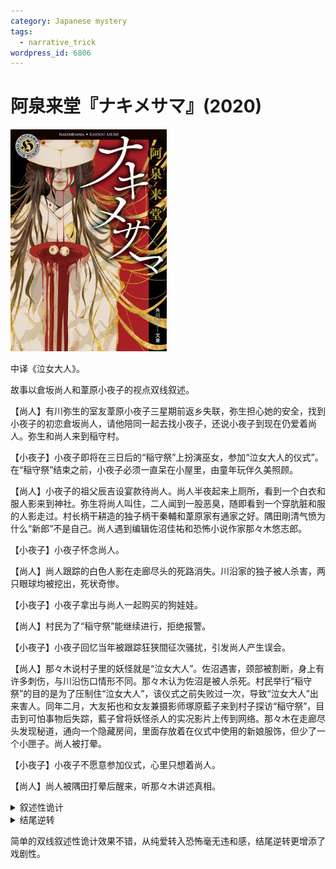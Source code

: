 ```yaml
---
category: Japanese mystery
tags:
  - narrative_trick
wordpress_id: 6806
---
```


# 阿泉来堂『ナキメサマ』(2020)

<img src=images/2020_cover.jpg width=250/>

中译《泣女大人》。

故事以倉坂尚人和葦原小夜子的视点双线叙述。

【尚人】有川弥生的室友葦原小夜子三星期前返乡失联，弥生担心她的安全，找到小夜子的初恋倉坂尚人，请他陪同一起去找小夜子，还说小夜子到现在仍爱着尚人。弥生和尚人来到稲守村。

【小夜子】小夜子即将在三日后的“稲守祭”上扮演巫女，参加“泣女大人的仪式”。在“稲守祭”结束之前，小夜子必须一直呆在小屋里，由童年玩伴久美照顾。

【尚人】小夜子的祖父辰吉设宴款待尚人。尚人半夜起来上厕所，看到一个白衣和服人影来到神社。弥生将尚人叫住，二人闻到一股恶臭，随即看到一个穿肮脏和服的人影走过。村长柄干耕造的独子柄干秦輔和葦原家有通家之好。隅田剛清气愤为什么“新郎”不是自己。尚人遇到编辑佐沼佳祐和恐怖小说作家那々木悠志郎。

【小夜子】小夜子怀念尚人。

【尚人】尚人跟踪的白色人影在走廊尽头的死路消失。川沿家的独子被人杀害，两只眼球均被挖出，死状奇惨。

【小夜子】小夜子拿出与尚人一起购买的狗娃娃。

【尚人】村民为了“稲守祭”能继续进行，拒绝报警。

【小夜子】小夜子回忆当年被跟踪狂狭間征次骚扰，引发尚人产生误会。

【尚人】那々木说村子里的妖怪就是“泣女大人”。佐沼遇害，颈部被割断，身上有许多刺伤，与川沿伤口情形不同。那々木认为佐沼是被人杀死。村民举行“稲守祭”的目的是为了压制住“泣女大人”，该仪式之前失败过一次，导致“泣女大人”出来害人。同年二月，大友拓也和女友兼摄影师塚原藍子来到村子探访“稲守祭”，目击到可怕事物后失踪，藍子曾将妖怪杀人的实况影片上传到网络。那々木在走廊尽头发现秘道，通向一个隐藏房间，里面存放着在仪式中使用的新娘服饰，但少了一个小匣子。尚人被打晕。

【小夜子】小夜子不愿意参加仪式，心里只想着尚人。

【尚人】尚人被隅田打晕后醒来，听那々木讲述真相。

<details><summary>叙述性诡计</summary>
双线不是同时发生，【小夜子】线发生在【尚人】线之前。小夜子因为抗拒参加冥婚仪式，未能封印妖怪，被妖怪附身成为了“泣女大人”，杀死了柄干秦輔。久美杀害了塚原藍子和佐沼。弥生骗尚人说小夜子有难，令其参加了第二次仪式。久美把装在匣子里的眼球还给小夜子，让她恢复相貌与尚人完婚，但小夜子拔出眼球塞进辰吉的口中。
</details>

<details><summary>结尾逆转</summary>
狭間征次在尚人家杀死尚人，被来访的弥生当成尚人，二人一同来到稲守村。小夜子认出他不是真的尚人，所以拒绝和他完婚。
</details>

简单的双线叙述性诡计效果不错，从纯爱转入恐怖毫无违和感，结尾逆转更增添了戏剧性。